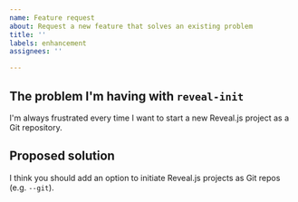 ```yaml
---
name: Feature request
about: Request a new feature that solves an existing problem
title: ''
labels: enhancement
assignees: ''

---
```


The problem I'm having with `reveal-init`
-----------------------------------------

I'm always frustrated every time I want to start a new Reveal.js project as a
Git repository.

Proposed solution
-----------------

I think you should add an option to initiate Reveal.js projects as Git repos
(e.g. `--git`).

